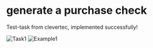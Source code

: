 # generate a purchase check
Test-task from clevertec, implemented successfully!

![Task1](https://user-images.githubusercontent.com/54644652/227326319-d99d2e16-2bd1-4cd2-ba28-a543262c6295.png)
![Example1](https://user-images.githubusercontent.com/54644652/227326380-9c972a9a-d875-4f84-b300-bceb56aa013b.png)
